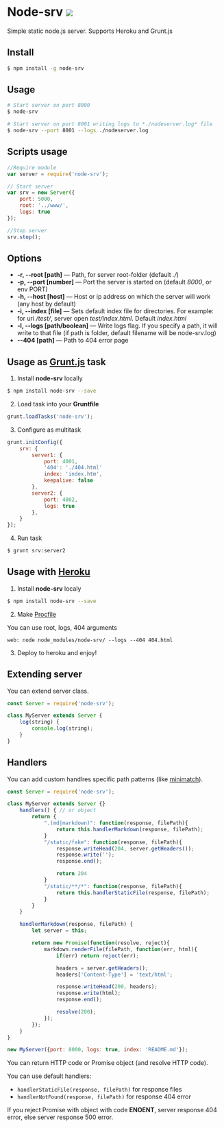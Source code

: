 # Node-srv [![](https://badge.fury.io/js/node-srv.png)](https://npmjs.org/package/node-srv)
Simple static node.js server. Supports Heroku and Grunt.js

## Install

``` bash
$ npm install -g node-srv
```

## Usage

``` bash
# Start server on port 8000
$ node-srv

# Start server on port 8001 writing logs to *./nodeserver.log* file
$ node-srv --port 8001 --logs ./nodeserver.log
```

## Scripts usage

``` js
//Require module
var server = require('node-srv');

// Start server
var srv = new Server({
    port: 5000,
    root: '../www/',
    logs: true
});

//Stop server
srv.stop();
```

## Options

* **-r, --root [path]** — Path, for server root-folder (default *./*)
* **-p, --port [number]** — Port the server is started on (default *8000*, or env PORT)
* **-h, --host [host]** — Host or ip address on which the server will work (any host by default)
* **-i, --index [file]** — Sets default index file for directories. For example: for uri */test/*, server open *test/index.html*. Default *index.html*
* **-l, --logs [path/boolean]** — Write logs flag. If you specify a path, it will write to that file (if path is folder, default filename will be node-srv.log)
* **--404 [path]** — Path to 404 error page

## Usage as [Grunt.js](http://gruntjs.com/) task
1. Install **node-srv** locally

  ``` bash
  $ npm install node-srv --save
  ```

2. Load task into your **Gruntfile**

  ``` js
  grunt.loadTasks('node-srv');
  ```

3. Configure as multitask

  ``` js
  grunt.initConfig({
      srv: {
          server1: {
              port: 4001,
              '404': './404.html'
              index: 'index.htm',
              keepalive: false
          },
          server2: {
              port: 4002,
              logs: true
          },
      }
  });
  ```

4. Run task

  ``` bash
  $ grunt srv:server2
  ```

## Usage with [Heroku](https://heroku.com)

1. Install **node-srv** localy

  ``` bash
  $ npm install node-srv --save
  ```

2. Make [Procfile](https://devcenter.heroku.com/articles/getting-started-with-nodejs#define-a-procfile)

  You can use root, logs, 404 arguments

  ```
  web: node node_modules/node-srv/ --logs --404 404.html
  ```

3. Deploy to heroku and enjoy!

## Extending server
You can extend server class.

``` js
const Server = require('node-srv');

class MyServer extends Server {
    log(string) {
        console.log(string);
    }
}
```

## Handlers

You can add custom handlres specific path patterns (like [minimatch](https://www.npmjs.com/package/minimatch)).

``` js
const Server = require('node-srv');

class MyServer extends Server {}
    handlers() { // or object
        return {
            ".(md|markdown)": function(response, filePath){
                return this.handlerMarkdown(response, filePath);
            }
            "/static/fake": function(response, filePath){
                response.writeHead(204, server.getHeaders());
                response.write('');
                response.end();

                return 204
            }
            "/static/**/*": function(response, filePath){
                return this.handlerStaticFile(response, filePath);
            }
        }
    }

    handlerMarkdown(response, filePath) {
        let server = this;

        return new Promise(function(resolve, reject){
            markdown.renderFile(filePath, function(err, html){
                if(err) return reject(err);

                headers = server.getHeaders();
                headers['Content-Type'] = 'text/html';

                response.writeHead(200, headers);
                response.write(html);
                response.end();

                resolve(200);
            });
        });
    }
}

new MyServer({port: 8000, logs: true, index: 'README.md'});
```
You can return HTTP code or Promise object (and resolve HTTP code).

You can use default handlers:
* `handlerStaticFile(response, filePath)` for response files
* `handlerNotFound(response, filePath)` for response 404 error

If you reject Promise with object with code **ENOENT**, server response 404 error, else server response 500 error.
